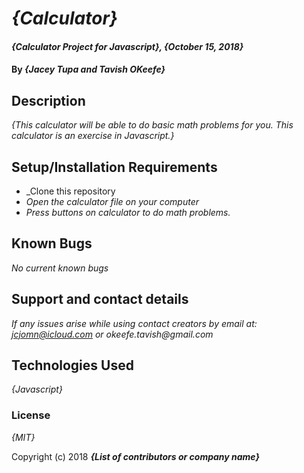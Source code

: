 # _{Calculator}_

#### _{Calculator Project for Javascript}, {October 15, 2018}_

#### By _**{Jacey Tupa and Tavish OKeefe}**_

## Description

_{This calculator will be able to do basic math problems for you. This calculator is an exercise in Javascript.}_

## Setup/Installation Requirements

* _Clone this repository
* _Open the calculator file on your computer_
* _Press buttons on calculator to do math problems._

## Known Bugs

_No current known bugs_

## Support and contact details

_If any issues arise while using contact creators by email at: jcjomn@icloud.com or okeefe.tavish@gmail.com_

## Technologies Used

_{Javascript}_

### License

*{MIT}*

Copyright (c) 2018 **_{List of contributors or company name}_**
